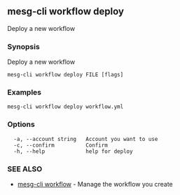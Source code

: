 ## mesg-cli workflow deploy

Deploy a new workflow

### Synopsis

Deploy a new workflow

```
mesg-cli workflow deploy FILE [flags]
```

### Examples

```
mesg-cli workflow deploy workflow.yml
```

### Options

```
  -a, --account string   Account you want to use
  -c, --confirm          Confirm
  -h, --help             help for deploy
```

### SEE ALSO

* [mesg-cli workflow](mesg-cli_workflow.md)	 - Manage the workflow you create

